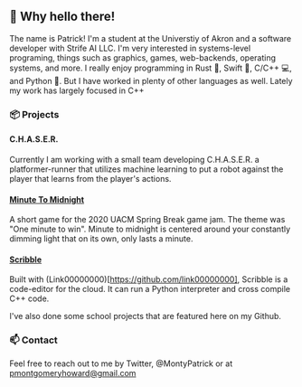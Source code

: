 ## 👋 Why hello there!
The name is Patrick! I'm a student at the Universtiy of Akron and a software developer with Strife AI LLC. 
I'm very interested in systems-level programing, things such as graphics, games, web-backends, operating systems, and more. 
I really enjoy programming in Rust 🦀, Swift 🍎, C/C++ 💻, and Python 🐍. But I have worked in plenty of other languages as well.
Lately my work has largely focused in C++

### 📦 Projects
#### C.H.A.S.E.R.
Currently I am working with a small team developing C.H.A.S.E.R. a platformer-runner that utilizes machine learning to put a robot against the player that learns from the player's actions.

#### [Minute To Midnight](https://github.com/PatrickHoward/minute-to-midnight)
A short game for the 2020 UACM Spring Break game jam. The theme was "One minute to win". Minute to midnight is centered around your constantly dimming light that on its own,
only lasts a minute.

#### [Scribble](https://github.com/Scribble-Editor)
Built with (Link00000000)[https://github.com/link00000000], Scribble is a code-editor for the cloud. It can run a Python interpreter and cross compile C++ code.

I've also done some school projects that are featured here on my Github.

### 📫 Contact
Feel free to reach out to me by Twitter, @MontyPatrick or at pmontgomeryhoward@gmail.com
<!--
**PatrickHoward/PatrickHoward** is a ✨ _special_ ✨ repository because its `README.md` (this file) appears on your GitHub profile.

Here are some ideas to get you started:

- 🔭 I’m currently working on ...
- 🌱 I’m currently learning ...
- 👯 I’m looking to collaborate on ...
- 🤔 I’m looking for help with ...
- 💬 Ask me about ...
- 📫 How to reach me: ...
- 😄 Pronouns: ...
- ⚡ Fun fact: ...
-->
